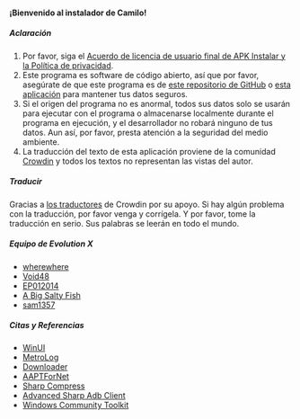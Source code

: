 #### ¡Bienvenido al instalador de Camilo!

##### Aclaración
1. Por favor, siga el [Acuerdo de licencia de usuario final de APK Instalar y la Política de privacidad](https://github.com/Paving-Base/APK-Installer/blob/main/Privacy.md).
2. Este programa es software de código abierto, así que por favor, asegúrate de que este programa es de [este repositorio de GitHub](https://github.com/Paving-Base/APK-Installer) o [esta aplicación](https://apps.microsoft.com/store/detail/9P2JFQ43FPPG) para mantener tus datos seguros.
3. Si el origen del programa no es anormal, todos sus datos solo se usarán para ejecutar con el programa o almacenarse localmente durante el programa en ejecución, y el desarrollador no robará ninguno de tus datos. Aun así, por favor, presta atención a la seguridad del medio ambiente.
4. La traducción del texto de esta aplicación proviene de la comunidad [Crowdin](https://crowdin.com/project/APKInstaller "Crowdin") y todos los textos no representan las vistas del autor.

##### Traducir
Gracias a [los traductores](https://crowdin.com/project/APKInstaller "Crowdin") de Crowdin por su apoyo. Si hay algún problema con la traducción, por favor venga y corrígela. Y por favor, tome la traducción en serio. Sus palabras se leerán en todo el mundo.

##### Equipo de Evolution X
- [wherewhere](https://github.com/wherewhere)
- [Void48](https://github.com/Void48)
- [EP012014](https://github.com/EP012014)
- [A Big Salty Fish](https://github.com/bigsaltyfishes)
- [sam1357](https://github.com/sam1357)

##### Citas y Referencias
- [WinUI](https://github.com/microsoft/microsoft-ui-xaml "WinUI")
- [MetroLog](https://github.com/roubachof/MetroLog "MetroLog")
- [Downloader](https://github.com/bezzad/Downloader "Downloader")
- [AAPTForNet](https://github.com/canheo136/QuickLook.Plugin.ApkViewer "AAPTForNet")
- [Sharp Compress](https://github.com/adamhathcock/sharpcompress "Sharp Compress")
- [Advanced Sharp Adb Client](https://github.com/yungd1plomat/AdvancedSharpAdbClient "Advanced Sharp Adb Client")
- [Windows Community Toolkit](https://github.com/CommunityToolkit/WindowsCommunityToolkit "Windows Community Toolkit")